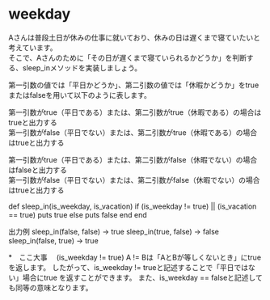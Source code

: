 # weekday  
Aさんは普段土日が休みの仕事に就いており、休みの日は遅くまで寝ていたいと考えています。  
そこで、Aさんのために「その日が遅くまで寝ていられるかどうか」を判断する、sleep_inメソッドを実装しましょう。  

第一引数の値では「平日かどうか」、第二引数の値では「休暇かどうか」をtrueまたはfalseを用いて以下のように表します。  

第一引数がtrue（平日である）または、第二引数がtrue（休暇である）の場合はtrueと出力する  
第一引数がfalse（平日でない）または、第二引数がtrue（休暇である）の場合はtrueと出力する  

第一引数がtrue（平日である）または、第二引数がfalse（休暇でない）の場合はfalseと出力する  
第一引数がfalse（平日でない）または、第二引数がfalse（休暇でない）の場合はtrueと出力する  

def sleep_in(is_weekday, is_vacation)
  if (is_weekday != true) || (is_vacation == true)
    puts true
  else
    puts false
  end
end


出力例
sleep_in(false, false) → true
sleep_in(true, false) → false
sleep_in(false, true) → true


*　ここ大事　
(is_weekday != true) 
A != Bは「AとBが等しくないとき」にtrueを返します。
したがって、is_weekday != trueと記述することで「平日ではない」場合にtrue を返すことができます。
また、is_weekday == falseと記述しても同等の意味となります。
